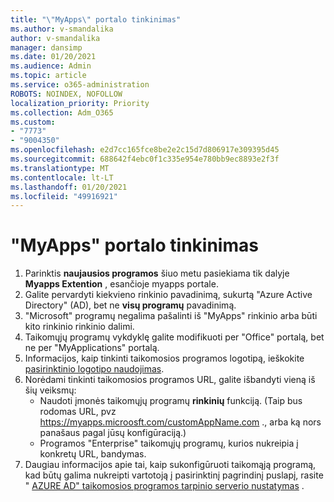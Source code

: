 ```yaml
---
title: "\"MyApps\" portalo tinkinimas"
ms.author: v-smandalika
author: v-smandalika
manager: dansimp
ms.date: 01/20/2021
ms.audience: Admin
ms.topic: article
ms.service: o365-administration
ROBOTS: NOINDEX, NOFOLLOW
localization_priority: Priority
ms.collection: Adm_O365
ms.custom:
- "7773"
- "9004350"
ms.openlocfilehash: e2d7cc165fce8be2e2c15d7d806917e309395d45
ms.sourcegitcommit: 688642f4ebc0f1c335e954e780bb9ec8893e2f3f
ms.translationtype: MT
ms.contentlocale: lt-LT
ms.lasthandoff: 01/20/2021
ms.locfileid: "49916921"
---
```

# <a name="customize-myapps-portal"></a>"MyApps" portalo tinkinimas

1. Parinktis **naujausios programos** šiuo metu pasiekiama tik dalyje **Myapps Extention** , esančioje myapps portale.
2. Galite pervardyti kiekvieno rinkinio pavadinimą, sukurtą "Azure Active Directory" (AD), bet ne **visų programų** pavadinimą.
3. "Microsoft" programų negalima pašalinti iš "MyApps" rinkinio arba būti kito rinkinio rinkinio dalimi.
4. Taikomųjų programų vykdyklę galite modifikuoti per "Office" portalą, bet ne per "MyApplications" portalą.
5. Informacijos, kaip tinkinti taikomosios programos logotipą, ieškokite [pasirinktinio logotipo naudojimas](https://docs.microsoft.com/azure/active-directory/manage-apps/add-application-portal-configure#use-a-custom-logo).
6. Norėdami tinkinti taikomosios programos URL, galite išbandyti vieną iš šių veiksmų:
    - Naudoti įmonės taikomųjų programų **rinkinių** funkciją. (Taip bus rodomas URL, pvz https://myapps.microosft.com/customAppName.com ., arba ką nors panašaus pagal jūsų konfigūraciją.)
    - Programos "Enterprise" taikomųjų programų, kurios nukreipia į konkretų URL, bandymas.
7. Daugiau informacijos apie tai, kaip sukonfigūruoti taikomąją programą, kad būtų galima nukreipti vartotoją į pasirinktinį pagrindinį puslapį, rasite " [AZURE AD" taikomosios programos tarpinio serverio nustatymas](https://docs.microsoft.com/azure/active-directory/manage-apps/application-proxy-configure-custom-home-page) .
